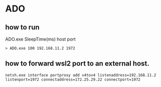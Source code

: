 # ADO

## how to run

ADO.exe SleepTime(ms) host port

```
> ADO.exe 100 192.168.11.2 1972
```

## how to forward wsl2 port to an external host.

```
netsh.exe interface portproxy add v4tov4 listenaddress=192.168.11.2 listenport=1972 connectaddress=172.25.29.22 connectport=1972
```
